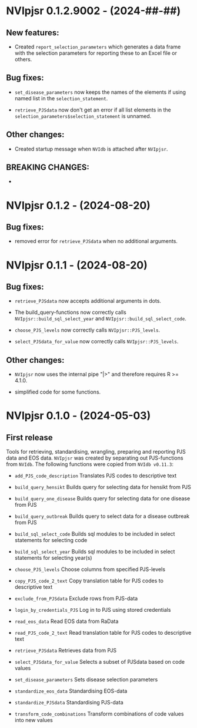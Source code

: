 # NVIpjsr 0.1.2.9002 - (2024-##-##)

## New features:

- Created `report_selection_parameters` which generates a data frame with the selection parameters for reporting these to an Excel file or others.


## Bug fixes:

- `set_disease_parameters` now keeps the names of the elements if using named list in the `selection_statement`.

- `retrieve_PJSdata` now don't get an error if all list elements in the `selection_parameters$selection_statement` is unnamed.


## Other changes:

- Created startup message when `NVIdb` is attached after `NVIpjsr`.


## BREAKING CHANGES:

-


# NVIpjsr 0.1.2 - (2024-08-20)

## Bug fixes:

- removed error for `retrieve_PJSdata` when no additional arguments.


# NVIpjsr 0.1.1 - (2024-08-20)

## Bug fixes:

- `retrieve_PJSdata` now accepts additional arguments in dots.

- The build_query-functions now correctly calls `NVIpjsr::build_sql_select_year` and `NVIpjsr::build_sql_select_code`.

- `choose_PJS_levels` now correctly calls `NVIpjsr::PJS_levels`.

- `select_PJSdata_for_value` now correctly calls `NVIpjsr::PJS_levels`.


## Other changes:

- `NVIpjsr` now uses the internal pipe "|>" and therefore requires R >= 4.1.0.

- simplified code for some functions.


# NVIpjsr 0.1.0 - (2024-05-03)

## First release

Tools for retrieving, standardising, wrangling, preparing and reporting PJS data
and EOS data. `NVIpjsr` was created by separating out PJS-functions from `NVIdb`.
The following functions were copied from `NVIdb v0.11.3`:

- `add_PJS_code_description` Translates PJS codes to descriptive text

- `build_query_hensikt` Builds query for selecting data for hensikt from PJS

- `build_query_one_disease` Builds query for selecting data for one disease from PJS

- `build_query_outbreak` Builds query to select data for a disease outbreak from PJS

- `build_sql_select_code` Builds sql modules to be included in select statements for selecting code

- `build_sql_select_year` Builds sql modules to be included in select statements for selecting year(s)

- `choose_PJS_levels` Choose columns from specified PJS-levels

- `copy_PJS_code_2_text` Copy translation table for PJS codes to descriptive text

- `exclude_from_PJSdata` Exclude rows from PJS-data

- `login_by_credentials_PJS` Log in to PJS using stored credentials

- `read_eos_data` Read EOS data from RaData

- `read_PJS_code_2_text` Read translation table for PJS codes to descriptive text

- `retrieve_PJSdata` 	Retrieves data from PJS

- `select_PJSdata_for_value` Selects a subset of PJSdata based on code values

- `set_disease_parameters` Sets disease selection parameters

- `standardize_eos_data` Standardising EOS-data

- `standardize_PJSdata` Standardising PJS-data

- `transform_code_combinations` Transform combinations of code values into new values
